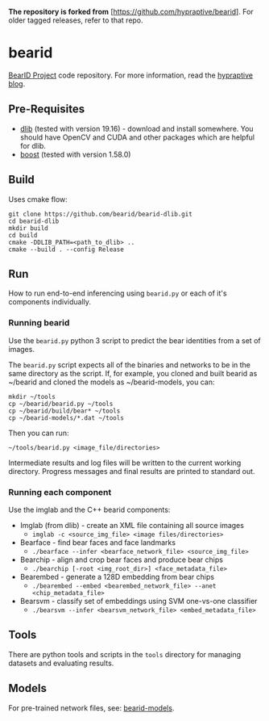 **The repository is forked from** [https://github.com/hypraptive/bearid]. For older tagged releases, refer to that repo.


# bearid
[BearID Project](http://bearresearch.org/) code repository. For more information, read the [hypraptive blog](https://hypraptive.github.io/).

## Pre-Requisites
* [dlib](http://dlib.net/) (tested with version 19.16) - download and install somewhere. You should have OpenCV and CUDA and other packages which are helpful for dlib.
* [boost](http://www.boost.org/) (tested with version 1.58.0)

## Build
Uses cmake flow:

```
git clone https://github.com/bearid/bearid-dlib.git
cd bearid-dlib
mkdir build
cd build
cmake -DDLIB_PATH=<path_to_dlib> ..
cmake --build . --config Release
```

## Run
How to run end-to-end inferencing using ```bearid.py``` or each of it's components individually.

### Running bearid
Use the ```bearid.py``` python 3 script to predict the bear identities from a set of images.

The ```bearid.py``` script expects all of the binaries and networks to be in the same directory as the script. If, for example, you cloned and built bearid as ~/bearid and cloned the models as ~/bearid-models, you can:

```
mkdir ~/tools
cp ~/bearid/bearid.py ~/tools
cp ~/bearid/build/bear* ~/tools
cp ~/bearid-models/*.dat ~/tools
```

Then you can run:

```
~/tools/bearid.py <image_file/directories>
```

Intermediate results and log files will be written to the current working directory. Progress messages and final results are printed to standard out.

### Running each component
Use the imglab and the C++ bearid components:
* Imglab (from dlib) - create an XML file containing all source images
  * ```imglab -c <source_img_file> <image files/directories>```
* Bearface - find bear faces and face landmarks
  * ```./bearface --infer <bearface_network_file> <source_img_file>```
* Bearchip - align and crop bear faces and produce bear chips
  * ```./bearchip [-root <img_root_dir>] <face_metadata_file>```
* Bearembed - generate a 128D embedding from bear chips
  * ```./bearembed --embed <bearembed_network_file> --anet <chip_metadata_file>```
* Bearsvm - classify set of embeddings using SVM one-vs-one classifier
  * ```./bearsvm --infer <bearsvm_network_file> <embed_metadata_file>```

## Tools
There are python tools and scripts in the `tools` directory for managing datasets and evaluating results.

## Models

For pre-trained network files, see:  [bearid-models](https://github.com/hypraptive/bearid-models).

